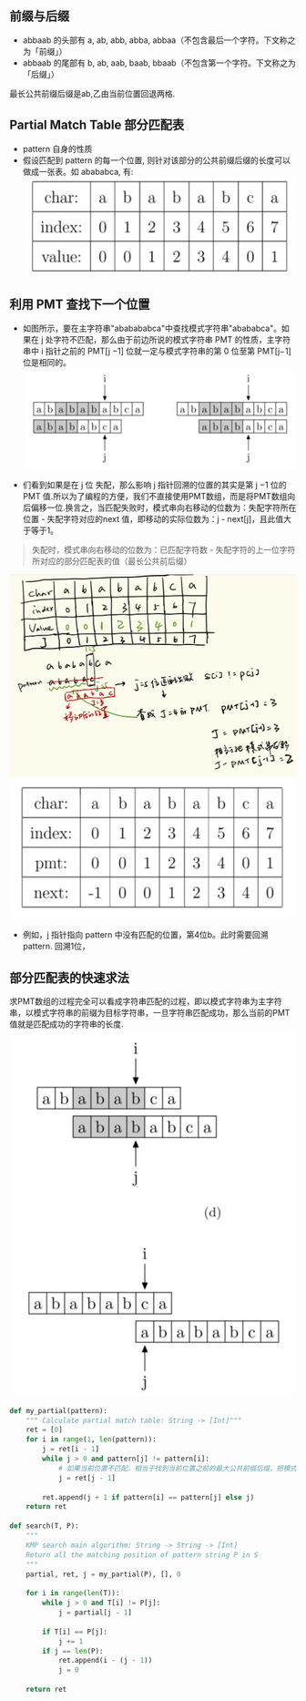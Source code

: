## 前缀与后缀

- abbaab 的头部有 a, ab, abb, abba, abbaa（不包含最后一个字符。下文称之为「前缀」）
- abbaab 的尾部有 b, ab, aab, baab, bbaab（不包含第一个字符。下文称之为「后缀」）

最长公共前缀后缀是ab,乙由当前位置回退两格.

## Partial Match Table 部分匹配表
- pattern 自身的性质
- 假设匹配到 pattern 的每一个位置, 则针对该部分的公共前缀后缀的长度可以做成一张表。如 abababca, 有:
![Screen Shot 2018-10-03 at 15.31.01.png](./resources/DB445FF937110087552F69B9F09E84DB.png)


## 利用 PMT 查找下一个位置
- 如图所示，要在主字符串"ababababca"中查找模式字符串"abababca"。如果在 j 处字符不匹配，那么由于前边所说的模式字符串 PMT 的性质，主字符串中 i 指针之前的 PMT[j −1] 位就一定与模式字符串的第 0 位至第 PMT[j−1] 位是相同的。
![Screen Shot 2018-10-03 at 15.37.10.png](./resources/C64FB0B6D51C5315CAA9CA3488F3924C.png)

- 们看到如果是在 j 位 失配，那么影响 j 指针回溯的位置的其实是第 j −1 位的 PMT 值.所以为了编程的方便，我们不直接使用PMT数组，而是将PMT数组向后偏移一位.换言之，当匹配失败时，模式串向右移动的位数为：失配字符所在位置 - 失配字符对应的next 值，即移动的实际位数为：j - next[j]，且此值大于等于1。

> 失配时，模式串向右移动的位数为：已匹配字符数 - 失配字符的上一位字符所对应的部分匹配表的值（最长公共前后缀）

![Screen Shot 2018-10-04 at 21.33.14.png](./resources/B0D27F3263C3819D2A7E1C0F4E48183F.png)
![Screen Shot 2018-10-03 at 15.39.43.png](./resources/14671D4A4511856D54ED97F4AF7CDE41.png)

- 例如，j 指针指向 pattern 中没有匹配的位置，第4位b。此时需要回溯 pattern. 回溯1位，


## 部分匹配表的快速求法
求PMT数组的过程完全可以看成字符串匹配的过程，即以模式字符串为主字符串，以模式字符串的前缀为目标字符串，一旦字符串匹配成功，那么当前的PMT值就是匹配成功的字符串的长度.
![Screen Shot 2018-10-04 at 23.12.47.png](./resources/D1518302D4E4E29CA4D19E8507092808.png)

```Python
def my_partial(pattern):
    """ Calculate partial match table: String -> [Int]"""
    ret = [0]
    for i in range(1, len(pattern)):
        j = ret[i - 1]
        while j > 0 and pattern[j] != pattern[i]:
            # 如果当前位置不匹配，相当于找到当前位置之前的最大公共前缀后缀，把模式字符串移动 j - ret[ j - 1] 位
            j = ret[j - 1]

        ret.append(j + 1 if pattern[i] == pattern[j] else j)
    return ret

def search(T, P):
    """
    KMP search main algorithm: String -> String -> [Int]
    Return all the matching position of pattern string P in S
    """
    partial, ret, j = my_partial(P), [], 0

    for i in range(len(T)):
        while j > 0 and T[i] != P[j]:
            j = partial[j - 1]

        if T[i] == P[j]:
            j += 1
        if j == len(P):
            ret.append(i - (j - 1))
            j = 0

    return ret
    
```